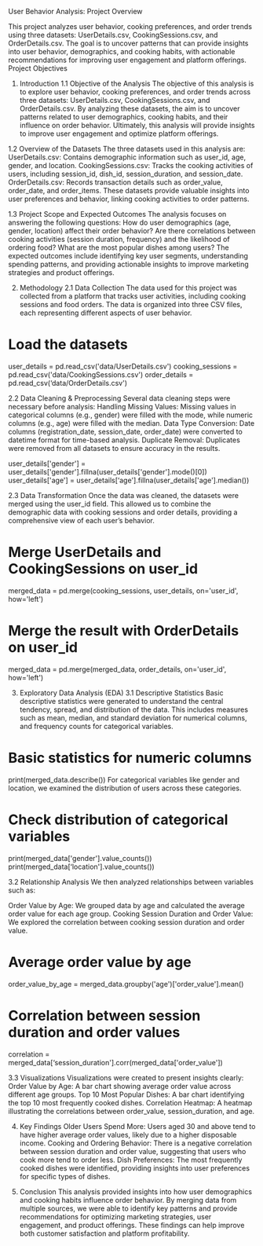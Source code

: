 

User Behavior Analysis: Project Overview

This project analyzes user behavior, cooking preferences, and order trends using three datasets: UserDetails.csv, CookingSessions.csv, and OrderDetails.csv. The goal is to uncover patterns that can provide insights into user behavior, demographics, and cooking habits, with actionable recommendations for improving user engagement and platform offerings.
Project Objectives

1. Introduction
1.1 Objective of the Analysis
The objective of this analysis is to explore user behavior, cooking preferences, and order trends across three datasets: UserDetails.csv, CookingSessions.csv, and OrderDetails.csv. By analyzing these datasets, the aim is to uncover patterns related to user demographics, cooking habits, and their influence on order behavior. Ultimately, this analysis will provide insights to improve user engagement and optimize platform offerings.

1.2 Overview of the Datasets
The three datasets used in this analysis are:
UserDetails.csv: Contains demographic information such as user_id, age, gender, and location.
CookingSessions.csv: Tracks the cooking activities of users, including session_id, dish_id, session_duration, and session_date.
OrderDetails.csv: Records transaction details such as order_value, order_date, and order_items.
These datasets provide valuable insights into user preferences and behavior, linking cooking activities to order patterns.

1.3 Project Scope and Expected Outcomes
The analysis focuses on answering the following questions:
How do user demographics (age, gender, location) affect their order behavior?
Are there correlations between cooking activities (session duration, frequency) and the likelihood of ordering food?
What are the most popular dishes among users?
The expected outcomes include identifying key user segments, understanding spending patterns, and providing actionable insights to improve marketing strategies and product offerings.



2. Methodology
2.1 Data Collection
The data used for this project was collected from a platform that tracks user activities, including cooking sessions and food orders. The data is organized into three CSV files, each representing different aspects of user behavior.

# Load the datasets
user_details = pd.read_csv('data/UserDetails.csv')
cooking_sessions = pd.read_csv('data/CookingSessions.csv')
order_details = pd.read_csv(‘data/OrderDetails.csv')

2.2 Data Cleaning & Preprocessing
Several data cleaning steps were necessary before analysis:
Handling Missing Values: Missing values in categorical columns (e.g., gender) were filled with the mode, while numeric columns (e.g., age) were filled with the median.
Data Type Conversion: Date columns (registration_date, session_date, order_date) were converted to datetime format for time-based analysis.
Duplicate Removal: Duplicates were removed from all datasets to ensure accuracy in the results.

user_details['gender'] = user_details['gender'].fillna(user_details['gender'].mode()[0])
user_details['age'] = user_details[‘age'].fillna(user_details['age'].median())

2.3 Data Transformation
Once the data was cleaned, the datasets were merged using the user_id field. This allowed us to combine the demographic data with cooking sessions and order details, providing a comprehensive view of each user’s behavior.
# Merge UserDetails and CookingSessions on user_id
merged_data = pd.merge(cooking_sessions, user_details, on='user_id', how='left')

# Merge the result with OrderDetails on user_id
merged_data = pd.merge(merged_data, order_details, on='user_id', how='left')

3. Exploratory Data Analysis (EDA)
3.1 Descriptive Statistics
Basic descriptive statistics were generated to understand the central tendency, spread, and distribution of the data. This includes measures such as mean, median, and standard deviation for numerical columns, and frequency counts for categorical variables.

# Basic statistics for numeric columns
print(merged_data.describe())
For categorical variables like gender and location, we examined the distribution of users across these categories.

# Check distribution of categorical variables
print(merged_data['gender'].value_counts())
print(merged_data[‘location'].value_counts())


3.2 Relationship Analysis
We then analyzed relationships between variables such as:

Order Value by Age: We grouped data by age and calculated the average order value for each age group.
Cooking Session Duration and Order Value: We explored the correlation between cooking session duration and order value.


# Average order value by age
order_value_by_age = merged_data.groupby('age')['order_value'].mean()

# Correlation between session duration and order values
correlation = merged_data[‘session_duration'].corr(merged_data['order_value'])

3.3 Visualizations
Visualizations were created to present insights clearly:
Order Value by Age: A bar chart showing average order value across different age groups.
Top 10 Most Popular Dishes: A bar chart identifying the top 10 most frequently cooked dishes.
Correlation Heatmap: A heatmap illustrating the correlations between order_value, session_duration, and age.

4. Key Findings
Older Users Spend More: Users aged 30 and above tend to have higher average order values, likely due to a higher disposable income.
Cooking and Ordering Behavior: There is a negative correlation between session duration and order value, suggesting that users who cook more tend to order less.
Dish Preferences: The most frequently cooked dishes were identified, providing insights into user preferences for specific types of dishes.

5. Conclusion
This analysis provided insights into how user demographics and cooking habits influence order behavior. By merging data from multiple sources, we were able to identify key patterns and provide recommendations for optimizing marketing strategies, user engagement, and product offerings. These findings can help improve both customer satisfaction and platform profitability.



